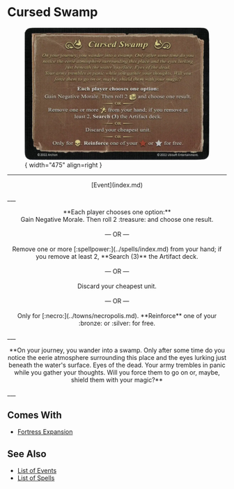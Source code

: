 # Cursed Swamp

<figure markdown="span">

![Cursed Swamp](../assets/events-cursed_swamp.webp){ width="475" align=right }

</figure>

___
<p style="text-align: center;" markdown>[Event](index.md)</p>
___
<p style="text-align: center;" markdown>**Each player chooses one option:** <br>Gain Negative Morale. Then roll 2 :treasure: and choose one result.<br><br>— OR —<br><br>Remove one or more [:spellpower:](../spells/index.md) from your hand; if you remove at least 2, **Search (3)** the Artifact deck.<br><br>— OR —<br><br>Discard your cheapest unit.<br><br>— OR —<br><br>Only for [:necro:](../towns/necropolis.md). **Reinforce** one of your :bronze: or :silver: for free.</p>
___
<p style="text-align: center;" markdown>**On your journey, you wander into a swamp. Only after some time do you notice the eerie atmosphere surrounding this place and the eyes lurking just beneath the water's surface. Eyes of the dead. Your army trembles in panic while you gather your thoughts. Will you force them to go on or, maybe, shield them with your magic?**</p>
___


## Comes With

- [Fortress Expansion](../content/fortress_expansion.md)


## See Also

- [List of Events](index.md)
- [List of Spells](../spells/index.md)
